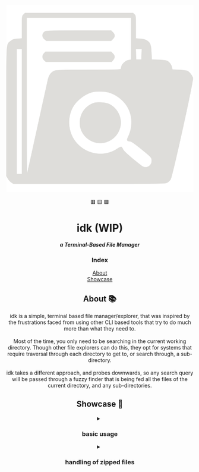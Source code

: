 <div align='center'>

[![](./assets/idk.svg)](#About)

🟥 🟨 🟩
# idk (**WIP**)
***a Terminal-Based File Manager***

<!-- INDEX -->
### Index

[About](#About)<br>
[Showcase](#Showcase) <br>

</div>

<!-- ABOUT -->
<div align='center'>
<a name="About"></a>


## About 📚

<p>
    idk is a simple, terminal based file manager/explorer, that was inspired by the frustrations faced from using other CLI based tools that try to do much more than what they need to.
    <br>
    <br>
    Most of the time, you only need to be searching in the current working directory. Though other file explorers can do this, they opt for systems that require traversal through each directory to get to, or search through, a sub-directory.
    <br>
    <br>
    idk takes a different approach, and probes downwards, so any search query will be passed through a fuzzy finder that is being fed all the files of the current directory, and any sub-directories.
</p>

<!-- ABOUT SCRIPTS -->
<!-- SHOWCASE -->
<div align='center'>
<a name="Showcase"></a>

## Showcase 🎥
</div >


<!-- SHOWCASE _BOOKMARKTHIS -->
<details>
<summary>

### basic usage

</summary>

<br>
the most efficient and basic use case
<br>
<br>

<img src="./assets/ink_basic_demo.gif">

</details>

<!-- SHOWCASE _SNIPPETS -->
<details>
<summary>

### handling of zipped files

</summary>

Unzipping files can be somewhat hazardous at times, particularly if you don't check the contents of the zip beforehand, and accidentally inflate a bunch of files into a previously well organized directory. As I often do ;), hence, the built in solution for idk.

<br>
<br>
The solution I've implemented is a fairly simple, yet powerful.

1. extract a relevant name from the selected file via a regular expression
1. create a directory with said name, and unzip the file into the directory.

Super simple, right? The true power of this comes from the fact that you can run idk from your home directory, as I have done in the example gif below, and grab your zip file from whatever nested location it lives in. This is particularly powerful if you have a helper script that organizes files based on extension. As you could extract the contents of each zip wherever you need it, and leave the original zip file untouched.

<br>
<img src="./assets/idk_zip_demo.gif">

</details>

<!-- SHOWCASE _YMATRIX -->


